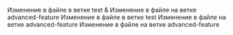 Изменение в файле в ветке test & Изменение в файле на ветке advanced-feature
Изменение в файле в ветке test
Изменение в файле на ветке advanced-feature
Изменение в файле на ветке advanced-feature

